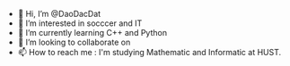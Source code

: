 - 👋 Hi, I’m @DaoDacDat
- 👀 I’m interested in socccer and IT
- 🌱 I’m currently learning C++ and Python
- 💞️ I’m looking to collaborate on 
- 📫 How to reach me : I'm studying Mathematic and Informatic at HUST.

<!---
DaoDacDat/DaoDacDat is a ✨ special ✨ repository because its `README.md` (this file) appears on your GitHub profile.
You can click the Preview link to take a look at your changes.
--->
